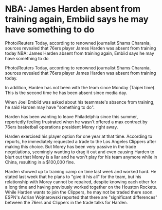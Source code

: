#  NBA: James Harden absent from training again, Embiid says he may have something to do

Photo/Reuters Today, according to renowned journalist Shams Charania, sources revealed that 76ers player James Harden was absent from training today 
  NBA: James Harden absent from training again, Embiid says he may have something to do

Photo/Reuters Today, according to renowned journalist Shams Charania, sources revealed that 76ers player James Harden was absent from training today.

In addition, Harden has not been with the team since Monday (Taipei time). This is the second time he has been absent since media day.

When Joel Embiid was asked about his teammate's absence from training, he said Harden may have "something to do".

Harden has been wanting to leave Philadelphia since this summer, reportedly feeling frustrated when he wasn't offered a max contract by 76ers basketball operations president Morey right away.

Harden exercised his player option for one year at that time. According to reports, he immediately requested a trade to the Los Angeles Clippers after making this choice. But Morey has been very passive in the trade negotiations, seemingly wanting to drag it out and even causing Harden to blurt out that Morey is a liar and he won't play for his team anymore while in China, resulting in a $100,000 fine.

Harden showed up to training camp on time last week and worked hard. He stated last week that he plans to "give it his all" for the team, but his relationship with Morey cannot be repaired, despite knowing each other for a long time and having previously worked together on the Houston Rockets. While Harden wants to join the Clippers, he may not be traded there soon. ESPN's Adrian Wojnarowski reported that there are "significant differences" between the 76ers and Clippers in the trade talks for Harden.